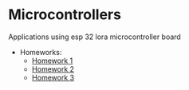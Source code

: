 # Microcontrollers
Applications using esp 32 lora microcontroller board
 - Homeworks:
    - [Homework 1](https://github.com/Paraschiv-Stefan/Object-Oriented-Programming/tree/LAB1-Prob1_Prob2)
    - [Homework 2](https://github.com/Paraschiv-Stefan/Microcontrollers/tree/Homework-2)
    - [Homework 3](https://github.com/Paraschiv-Stefan/Object-Oriented-Programming/tree/LAB3-Prob1_Prob2)
    
   
   
